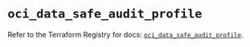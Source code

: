 # `oci_data_safe_audit_profile`

Refer to the Terraform Registry for docs: [`oci_data_safe_audit_profile`](https://registry.terraform.io/providers/hashicorp/oci/7.19.0/docs/resources/data_safe_audit_profile).
